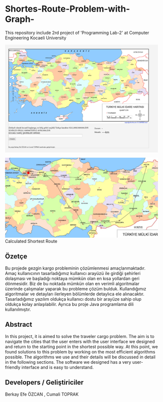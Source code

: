 # Shortes-Route-Problem-with-Graph-
This repository include 2rd project of 'Programming Lab-2' at Computer Engineering Kocaeli University

![Demo](demo.png)

![calculatedShortestRoute](calculatedShortestRoute.jpg)
Calculated Shortest Route


## Özetçe 
Bu projede gezgin kargo probleminin çözümlenmesi amaçlanmaktadır. Amaç kullanıcının tasarladığımız kullanıcı arayüzü ile girdiği şehirleri dolaşması ve başladığı noktaya mümkün olan en kısa yollardan geri dönmesidir. Biz de bu noktada mümkün olan en verimli algoritmalar üzerinde çalışmalar yaparak bu probleme çözüm bulduk. Kullandığımız algoritmalar ve detayları ilerleyen bölümlerde detaylıca ele alınacaktır. Tasarladığımız yazılım oldukça kullanıcı dostu bir arayüze sahip olup oldukça kolay anlaşılabilir. Ayrıca bu proje Java programlama dili kullanılmıştır.

## Abstract
In this project, it is aimed to solve the traveler cargo problem. The aim is to navigate the cities that the user enters with the user interface we designed and return to the starting point in the shortest possible way. At this point, we found solutions to this problem by working on the most efficient algorithms possible. The algorithms we use and their details will be discussed in detail in the following sections. The software we designed has a very user-friendly interface and is easy to understand.

## Developers / Geliştiriciler
Berkay Efe ÖZCAN , Cumali TOPRAK

